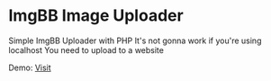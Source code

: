 # ImgBB Image Uploader

Simple ImgBB Uploader with PHP
It's not gonna work if you're using localhost
You need to upload to a website

Demo: [Visit](https://nh-clan.ru/imgbb/)
